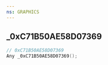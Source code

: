 ```yaml
---
ns: GRAPHICS
---
```

## _0xC71B50AE58D07369

```c
// 0xC71B50AE58D07369
Any _0xC71B50AE58D07369();
```

